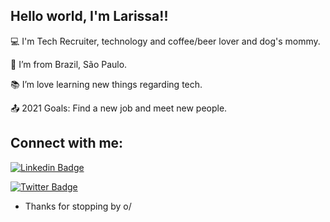 ## Hello world, I'm Larissa!! 

:computer: I'm Tech Recruiter, technology and coffee/beer lover and dog's mommy.

:house_with_garden: I’m from Brazil, São Paulo.

:books: I’m love learning new things regarding tech.

:outbox_tray: 2021 Goals: Find a new job and meet new people.

## Connect with me:
[![Linkedin Badge](https://img.shields.io/badge/-LinkedIn-blue?style=flat-square&logo=Linkedin&logoColor=white&link=LINK_LINKEDIN)](https://www.linkedin.com/in/larissarrsouza/)

[![Twitter Badge](https://img.shields.io/badge/Twitter-1DA1F2?style=for-the-badge&logo=twitter&logoColor=white&link=LINK_TWITTER)](https://twitter.com/larirrsouza/)

- Thanks for stopping by o/

<!---
larirrsouza/larirrsouza is a ✨ special ✨ repository because its `README.md` (this file) appears on your GitHub profile.
You can click the Preview link to take a look at your changes.
--->
